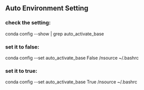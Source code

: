 ## Auto Environment Setting
### check the setting:
conda config --show | grep auto_activate_base
### set it to false:
conda config --set auto_activate_base False
/nsource ~/.bashrc
### set it to true:
conda config --set auto_activate_base True
/nsource ~/.bashrc
